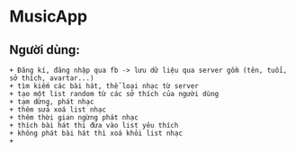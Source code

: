 # MusicApp

## Người dùng:
	+ Đăng kí, đăng nhập qua fb -> lưu dữ liệu qua server gồm (tên, tuổi, sở thích, avartar...)
	+ tìm kiếm các bài hát, thể loại nhạc từ server
	+ tạo một list random từ các sở thích của người dùng
	+ tạm dừng, phát nhạc
	+ thêm sửa xoá list nhạc
	+ thêm thời gian ngừng phát nhạc
	+ thích bài hát thi đưa vào list yêu thích
	+ không phát bài hát thì xoá khỏi list nhạc
	+